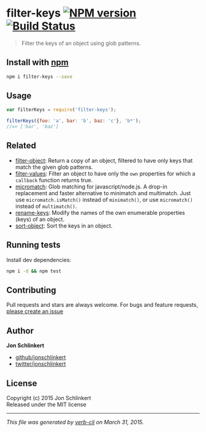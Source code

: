 # filter-keys [![NPM version](https://badge.fury.io/js/filter-keys.svg)](http://badge.fury.io/js/filter-keys)  [![Build Status](https://travis-ci.org/jonschlinkert/filter-keys.svg)](https://travis-ci.org/jonschlinkert/filter-keys) 

> Filter the keys of an object using glob patterns.

## Install with [npm](npmjs.org)

```bash
npm i filter-keys --save
```

## Usage

```js
var filterKeys = require('filter-keys');

filterKeys({foo: 'a', bar: 'b', baz: 'c'}, 'b*');
//=> ['bar', 'baz']
```

## Related
 * [filter-object](https://github.com/jonschlinkert/filter-object): Return a copy of an object, filtered to have only keys that match the given glob patterns.
 * [filter-values](https://github.com/jonschlinkert/filter-values): Filter an object to have only the `own` properties for which a `callback` function returns true. 
 * [micromatch](https://github.com/jonschlinkert/micromatch): Glob matching for javascript/node.js. A drop-in replacement and faster alternative to minimatch and multimatch. Just use `micromatch.isMatch()` instead of `minimatch()`, or use `micromatch()` instead of `multimatch()`.
 * [rename-keys](https://github.com/jonschlinkert/rename-keys): Modify the names of the own enumerable properties (keys) of an object.
 * [sort-object](https://github.com/doowb/sort-object): Sort the keys in an object.

## Running tests
Install dev dependencies:

```bash
npm i -d && npm test
```

## Contributing
Pull requests and stars are always welcome. For bugs and feature requests, [please create an issue](https://github.com/jonschlinkert/filter-keys/issues)

## Author

**Jon Schlinkert**

+ [github/jonschlinkert](https://github.com/jonschlinkert)
+ [twitter/jonschlinkert](http://twitter.com/jonschlinkert) 

## License
Copyright (c) 2015 Jon Schlinkert  
Released under the MIT license

***

_This file was generated by [verb-cli](https://github.com/assemble/verb-cli) on March 31, 2015._
